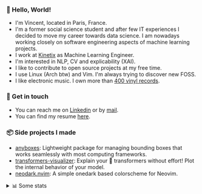 ### 👋 Hello, World!

- I'm Vincent, located in Paris, France.
- I'm a former social science student and after few IT experiences I decided to move my career towards data science. I am nowadays working closely on software engineering aspects of machine learning projects.
- I work at [Kinetix](https://www.kinetix.tech/) as Machine Learning Engineer.
- I'm interested in NLP, CV and explicability (XAI).
- I like to contribute to open source projects at my free time.
- I use Linux (Arch btw) and Vim. I'm always trying to discover new FOSS.
- I like electronic music. I own more than [400 vinyl records](https://www.discogs.com/user/Voigt_Kampff/collection).

### 🔗 Get in touch

- You can reach me on [Linkedin](https://www.linkedin.com/in/vincent-duchauffour-3a9641155/) or by [mail](mailto:vincent.duchauffour@proton.me).
- You can find my resume [here](https://raw.githubusercontent.com/VDuchauffour/resume/main/resume.pdf).

### 📦 Side projects I made

- [anyboxes](https://github.com/VDuchauffour/anyboxes): Lightweight package for managing bounding boxes that works seamlessly with most computing frameworks.
- [transformers-visualizer](https://github.com/VDuchauffour/transformers-visualizer): Explain your 🤗 transformers without effort! Plot the internal behavior of your model. 
- [neodark.nvim](https://github.com/VDuchauffour/neodark.nvim): A simple onedark based colorscheme for Neovim.

<details><summary>📊 Some stats</summary>  
  
<p align="center">
  <img alt="VDuchauffour's github stats" src="https://github-readme-stats.vercel.app/api?username=VDuchauffour&include_all_commits=true&show_icons=true&theme=react"/>
  <br />
  <img alt="VDuchauffour's streak stats" src="https://streak-stats.demolab.com?user=VDuchauffour&theme=react"/>
  <br />
  <img alt="VDuchauffour's language stats" src="https://github-readme-stats.vercel.app/api/top-langs/?username=VDuchauffour&count_private=true&include_all_commits=true&show_icons=true&layout=compact&theme=react"/>
  <!--   <br />
  <img alt="VDuchauffour's Wakatime stats" src="https://github-readme-stats.vercel.app/api/wakatime?username=VDuchauffour&theme=react"/> -->
</p>

#### 🧭 Wakatime stats
<!--START_SECTION:waka-->
![Code Time](http://img.shields.io/badge/Code%20Time-730%20hrs%2059%20mins-blue)

![Lines of code](https://img.shields.io/badge/From%20Hello%20World%20I%27ve%20Written-51.9%20thousand%20lines%20of%20code-blue)

**🐱 My GitHub Data** 

> 📦 36.8 kB Used in GitHub's Storage 
 > 
> 🏆 1,545 Contributions in the Year 2023
 > 
> 🚫 Not Opted to Hire
 > 
> 📜 7 Public Repositories 
 > 
> 🔑 1 Private Repositories 
 > 
**I'm a Night 🦉** 

```text
🌞 Morning                38 commits          ██░░░░░░░░░░░░░░░░░░░░░░░   06.56 % 
🌆 Daytime                193 commits         ████████░░░░░░░░░░░░░░░░░   33.33 % 
🌃 Evening                190 commits         ████████░░░░░░░░░░░░░░░░░   32.82 % 
🌙 Night                  158 commits         ███████░░░░░░░░░░░░░░░░░░   27.29 % 
```
📅 **I'm Most Productive on Wednesday** 

```text
Monday                   133 commits         ██████░░░░░░░░░░░░░░░░░░░   22.97 % 
Tuesday                  55 commits          ██░░░░░░░░░░░░░░░░░░░░░░░   09.50 % 
Wednesday                156 commits         ███████░░░░░░░░░░░░░░░░░░   26.94 % 
Thursday                 74 commits          ███░░░░░░░░░░░░░░░░░░░░░░   12.78 % 
Friday                   75 commits          ███░░░░░░░░░░░░░░░░░░░░░░   12.95 % 
Saturday                 22 commits          █░░░░░░░░░░░░░░░░░░░░░░░░   03.80 % 
Sunday                   64 commits          ███░░░░░░░░░░░░░░░░░░░░░░   11.05 % 
```


📊 **This Week I Spent My Time On** 

```text
💬 Programming Languages: 
C++                      36 mins             ██████████████████░░░░░░░   73.22 % 
Python                   5 mins              ███░░░░░░░░░░░░░░░░░░░░░░   11.05 % 
Markdown                 2 mins              █░░░░░░░░░░░░░░░░░░░░░░░░   05.91 % 
properties               2 mins              █░░░░░░░░░░░░░░░░░░░░░░░░   05.43 % 
jsonc                    0 secs              ░░░░░░░░░░░░░░░░░░░░░░░░░   01.43 % 
```


 Last Updated on 04/07/2023 00:48:21 UTC
<!--END_SECTION:waka-->
</details>
